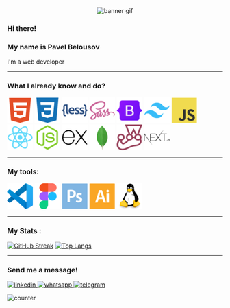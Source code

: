 <div id="banner" align="center">
  <img src="https://media.giphy.com/media/CAIgh8LKFbIciGx5Qe/giphy.gif" width="15%" alt="banner gif" />
</div>

<div id="greet">
  <h3>Hi there!</h3>
  <h3>My name is Pavel Belousov</h3>
  <p>I'm a web developer</p>
</div>

---

### What I already know and do?
<div id="technologies">
  <img src="https://github.com/devicons/devicon/blob/master/icons/html5/html5-plain.svg" alt="html" width="60" />
  <img src="https://github.com/devicons/devicon/blob/master/icons/css3/css3-plain.svg" alt="css" width="60" />
  <img src="https://github.com/devicons/devicon/blob/master/icons/less/less-plain-wordmark.svg" alt="less" width="60" />
  <img src="https://github.com/devicons/devicon/blob/master/icons/sass/sass-original.svg" alt="sass" width="60" />
  <img src="https://github.com/devicons/devicon/blob/master/icons/bootstrap/bootstrap-original.svg" alt="bootstrap" width="60" />
  <img src="https://github.com/devicons/devicon/blob/master/icons/tailwindcss/tailwindcss-plain.svg" alt="tailwind" width="60" />
  <img src="https://github.com/devicons/devicon/blob/master/icons/javascript/javascript-original.svg" alt="js" width="60" />
  <img src="https://github.com/devicons/devicon/blob/master/icons/react/react-original.svg" alt="react" width="60" />
  <img src="https://github.com/devicons/devicon/blob/master/icons/nodejs/nodejs-original.svg" alt="nodejs" width="60" />
  <img src="https://github.com/devicons/devicon/blob/master/icons/express/express-original.svg" alt="express" width="60" />
  <img src="https://github.com/devicons/devicon/blob/master/icons/mongodb/mongodb-original.svg" alt="mongodb" width="60" />
  <img src="https://github.com/devicons/devicon/blob/master/icons/jest/jest-plain.svg" alt="jest" width="60" />
  <img src="https://github.com/devicons/devicon/blob/master/icons/nextjs/nextjs-original-wordmark.svg" alt="nextjs" width="60" />
</div>

---

### My tools:
<div id="tools">
  <img src="https://github.com/devicons/devicon/blob/master/icons/vscode/vscode-original.svg" alt="vscode" width="60" />
  <img src="https://github.com/devicons/devicon/blob/master/icons/figma/figma-original.svg" alt="figma" width="60" />
  <img src="https://github.com/devicons/devicon/blob/master/icons/photoshop/photoshop-plain.svg" alt="photoshop" width="60" />
  <img src="https://github.com/devicons/devicon/blob/master/icons/illustrator/illustrator-plain.svg" alt="illustrator" width="60" />
  <img src="https://github.com/devicons/devicon/blob/master/icons/linux/linux-original.svg" alt="linux" width="60" />
</div>

---

### My Stats :
[![GitHub Streak](http://github-readme-streak-stats.herokuapp.com?user=signorpao&theme=dark&background=000000)](https://git.io/streak-stats)
[![Top Langs](https://github-readme-stats-git-masterrstaa-rickstaa.vercel.app/api/top-langs/?username=signorpao&layout=compact&theme=vision-friendly-dark)](https://github.com/anuraghazra/github-readme-stats)

---

### Send me a message!
<p>
  <a href="https://www.linkedin.com/in/pavel-belousov-784963248/" target="_blank">
    <img src="https://img.shields.io/badge/LINKEDIN-0A66C2?logo=linkedin&logoColor=white&style=for-the=badge" alt="linkedin" />
  </a>
   <a href="https://wa.me/+79969587558" target="_blank">
    <img src="https://img.shields.io/badge/WHATSAPP-25D366?logo=whatsapp&logoColor=white&style=for-the=badge" alt="whatsapp" />
  </a>
   <a href="https://telegram.me/signor_Pao" target="_blank">
    <img src="https://img.shields.io/badge/TELEGRAM-26A5E4?logo=telegram&logoColor=white&style=for-the=badge" alt="telegram" />
  </a>
</p>



<img src="https://komarev.com/ghpvc/?username=signorpao&style=flat-square&color=blue" alt="counter"/>
